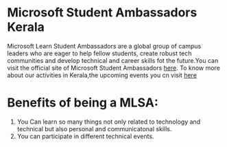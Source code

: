 # Microsoft Student Ambassadors Kerala

Microsoft Learn Student Ambassadors are a global group of campus leaders who are eager to help fellow students, create robust tech communities and develop technical and career skills fot the future.You can visit the official site of Microsoft Student Ambassadors [here](https://studentambassadors.microsoft.com). To know more about our activities in Kerala,the upcoming events you cn visit [here](https://mspkerala.github.io)

# Benefits of being a MLSA:

1. You Can learn so many things not only related to technology and technical but also personal and communicatonal skills. 
2. You can participate in different technical events. 

